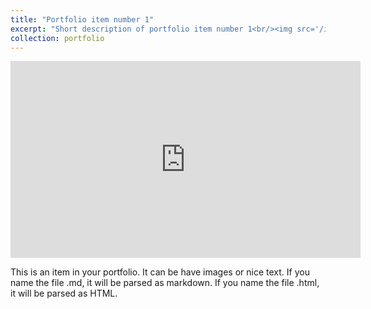 ```yaml
---
title: "Portfolio item number 1"
excerpt: "Short description of portfolio item number 1<br/><img src='/images/500x300.png'>"
collection: portfolio
---
```


<iframe width="560" height="315" src="https://youtu.be/6gAcD0t01y0" 
        title="EyeST Demo From ISMAR" frameborder="0" allow="accelerometer; autoplay; 
        clipboard-write; encrypted-media; gyroscope; picture-in-picture" 
        allowfullscreen></iframe>

This is an item in your portfolio. It can be have images or nice text. If you name the file .md, it will be parsed as markdown. If you name the file .html, it will be parsed as HTML. 
